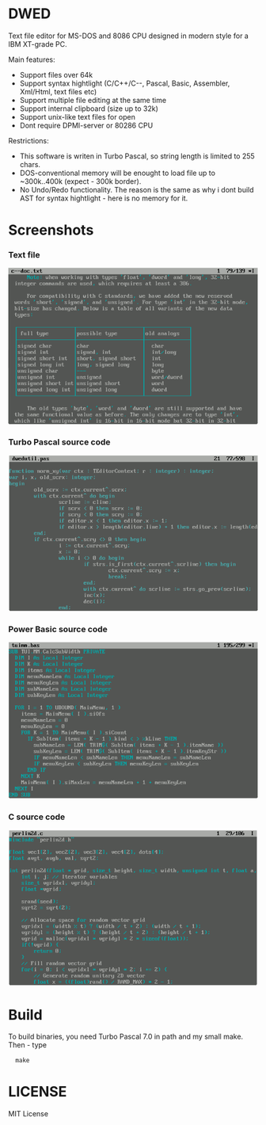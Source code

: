 # DWED

Text file editor for MS-DOS and 8086 CPU designed in modern style for a IBM XT-grade PC.

Main features:

* Support files over 64k
* Support syntax hightlight (C/C++/C--, Pascal, Basic, Assembler, Xml/Html, text files etc)
* Support multiple file editing at the same time
* Support internal clipboard (size up to 32k)
* Support unix-like text files for open
* Dont require DPMI-server or 80286 CPU

Restrictions:

* This software is writen in Turbo Pascal, so string length is limited to 255 chars.
* DOS-conventional memory will be enought to load file up to ~300k..400k (expect - 300k border).
* No Undo/Redo functionality. The reason is the same as why i dont build AST for syntax hightlight - here is no memory for it.

# Screenshots

### Text file
![Image Screenshot - Txt syntax hightlighjt](https://github.com/DosWorld/dwed/raw/main/DWED-TXT.PNG)

### Turbo Pascal source code
![Image Screenshot - Pascal syntax hightlighjt](https://github.com/DosWorld/dwed/raw/main/DWED-PAS.PNG)

### Power Basic source code
![Image Screenshot - Basic syntax hightlighjt](https://github.com/DosWorld/dwed/raw/main/DWED-BAS.PNG)

### C source code
![Image Screenshot - C syntax hightlighjt](https://github.com/DosWorld/dwed/raw/main/DWED-C.PNG)

# Build

To build binaries, you need Turbo Pascal 7.0 in path and my small make. Then - type

      make

# LICENSE

MIT License
